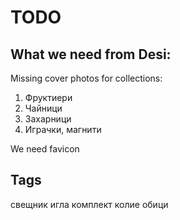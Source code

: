# TODO



## What we need from Desi:

Missing cover photos for collections:
1. Фруктиери
2. Чайници
3. Захарници
4. Играчки, магнити

We need favicon

## Tags

свещник
иглa
комплект
колие
обици
